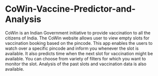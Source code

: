 # CoWin-Vaccine-Predictor-and-Analysis
CoWin is an Indian Government initiative to provide vaccination to all the citizens of India. The CoWin website allows user to view empty slots for vaccination booking based on the pincode. This app enables the users to watch over a specific pincode and inform you whenever the slot is available. It also predicts time when the next slot for vaccination might be available. You can choose from variety of filters for which you want to monitor the slot. Analysis of the past slots and vaccination data is also available.
